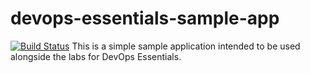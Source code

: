 # devops-essentials-sample-app
[![Build Status](https://dev.azure.com/rinatvafin/first%20pipeline/_apis/build/status/rinatvafin.pipelines-java?branchName=master)](https://dev.azure.com/rinatvafin/first%20pipeline/_build/latest?definitionId=2&branchName=master)
This is a simple sample application intended to be used alongside the labs for DevOps Essentials.
